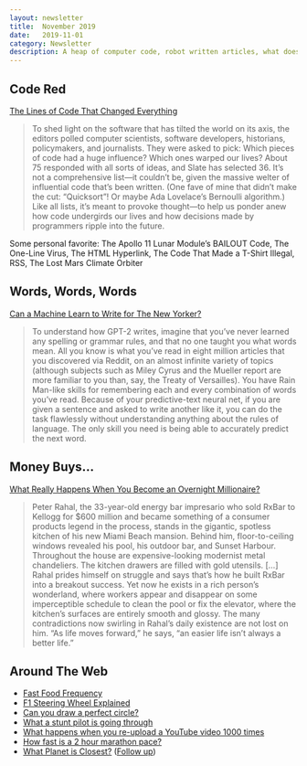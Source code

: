 ```yaml
---
layout: newsletter
title:  November 2019
date:   2019-11-01
category: Newsletter
description: A heap of computer code, robot written articles, what does money buy you, F1, circles, YouTube compression, our planetary neighbors, 2 hour marathon, and G's.
---
```


## Code Red

[The Lines of Code That Changed Everything](https://slate.com/technology/2019/10/consequential-computer-code-software-history.html)

> To shed light on the software that has tilted the world on its axis, the editors polled computer scientists, software developers, historians, policymakers, and journalists. They were asked to pick: Which pieces of code had a huge influence? Which ones warped our lives? About 75 responded with all sorts of ideas, and Slate has selected 36. It’s not a comprehensive list—it couldn’t be, given the massive welter of influential code that’s been written. (One fave of mine that didn’t make the cut: “Quicksort”! Or maybe Ada Lovelace’s Bernoulli algorithm.) Like all lists, it’s meant to provoke thought—to help us ponder anew how code undergirds our lives and how decisions made by programmers ripple into the future.

Some personal favorite: The Apollo 11 Lunar Module’s BAILOUT Code, The One-Line Virus, The HTML Hyperlink, The Code That Made a T-Shirt Illegal, RSS, The Lost Mars Climate Orbiter

## Words, Words, Words

[Can a Machine Learn to Write for The New Yorker?](https://www.newyorker.com/magazine/2019/10/14/can-a-machine-learn-to-write-for-the-new-yorker?mbid=social_twitter&utm_brand=tny&utm_social-type=owned)

> To understand how GPT-2 writes, imagine that you’ve never learned any spelling or grammar rules, and that no one taught you what words mean. All you know is what you’ve read in eight million articles that you discovered via Reddit, on an almost infinite variety of topics (although subjects such as Miley Cyrus and the Mueller report are more familiar to you than, say, the Treaty of Versailles). You have Rain Man-like skills for remembering each and every combination of words you’ve read. Because of your predictive-text neural net, if you are given a sentence and asked to write another like it, you can do the task flawlessly without understanding anything about the rules of language. The only skill you need is being able to accurately predict the next word.

## Money Buys...

[What Really Happens When You Become an Overnight Millionaire?](https://marker.medium.com/what-really-happens-when-you-become-an-overnight-millionaire-acac42990175 "What Really Happens When You Become an Overnight Millionaire?")

> Peter Rahal, the 33-year-old energy bar impresario who sold RxBar to Kellogg for $600 million and became something of a consumer products legend in the process, stands in the gigantic, spotless kitchen of his new Miami Beach mansion. Behind him, floor-to-ceiling windows revealed his pool, his outdoor bar, and Sunset Harbour. Throughout the house are expensive-looking modernist metal chandeliers. The kitchen drawers are filled with gold utensils.
> […]
> Rahal prides himself on struggle and says that’s how he built RxBar into a breakout success. Yet now he exists in a rich person’s wonderland, where workers appear and disappear on some imperceptible schedule to clean the pool or fix the elevator, where the kitchen’s surfaces are entirely smooth and glossy. The many contradictions now swirling in Rahal’s daily existence are not lost on him. “As life moves forward,” he says, “an easier life isn’t always a better life.”

## Around The Web

- [Fast Food Frequency](https://i.imgur.com/od94zOB.jpg "Fast Food Frequency")
- [F1 Steering Wheel Explained](https://www.youtube.com/watch?v=A-QQ0z8yVVA&feature=youtu.be)
- [Can you draw a perfect circle?](https://vole.wtf/perfect-circle/)
- [What a stunt pilot is going through](https://gfycat.com/shinythisadmiralbutterfly)
- [What happens when you re-upload a YouTube video 1000 times](https://www.youtube.com/watch?v=JR4KHfqw-oE&feature=youtu.be)
- [How fast is a 2 hour marathon pace?](https://www.youtube.com/watch?v=Ds21U7coQzI&feature=youtu.be)
- [What Planet is Closest?](https://www.youtube.com/watch?v=SumDHcnCRuU& "Which Planet is Closest?") ([Follow up](https://www.youtube.com/watch?v=SumDHcnCRuU& "Re: Which Planet is Closest?"))

